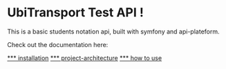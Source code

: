 # UbiTransport Test API !

This is a basic students notation api, built with symfony and api-plateform.

Check out the documentation here:

[*** installation](docs/installation.md)
[*** project-architecture](docs/project-architecture.md)
[*** how to use](docs/how-to-use.md)
